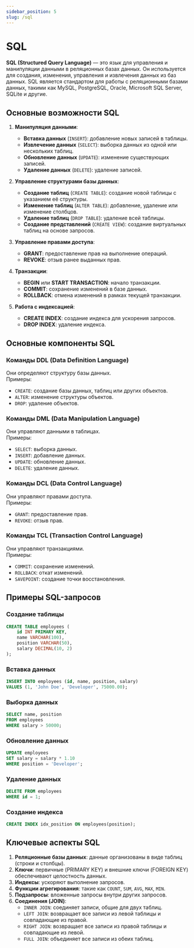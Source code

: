 ```yaml
---
sidebar_position: 5
slug: /sql
---
```


# SQL

**SQL (Structured Query Language)** — это язык для управления и манипуляции данными в реляционных базах данных. Он используется для создания, изменения, управления и извлечения данных из баз данных. SQL является стандартом для работы с реляционными базами данных, такими как MySQL, PostgreSQL, Oracle, Microsoft SQL Server, SQLite и другие. 

## Основные возможности SQL

1. **Манипуляция данными**:
   - **Вставка данных** (`INSERT`): добавление новых записей в таблицы.
   - **Извлечение данных** (`SELECT`): выборка данных из одной или нескольких таблиц.
   - **Обновление данных** (`UPDATE`): изменение существующих записей.
   - **Удаление данных** (`DELETE`): удаление записей.

2. **Управление структурами базы данных**:
   - **Создание таблиц** (`CREATE TABLE`): создание новой таблицы с указанием её структуры.
   - **Изменение таблиц** (`ALTER TABLE`): добавление, удаление или изменение столбцов.
   - **Удаление таблиц** (`DROP TABLE`): удаление всей таблицы.
   - **Создание представлений** (`CREATE VIEW`): создание виртуальных таблиц на основе запросов.

3. **Управление правами доступа**:
   - **GRANT**: предоставление прав на выполнение операций.
   - **REVOKE**: отзыв ранее выданных прав.

4. **Транзакции**:
   - **BEGIN** или **START TRANSACTION**: начало транзакции.
   - **COMMIT**: сохранение изменений в базе данных.
   - **ROLLBACK**: отмена изменений в рамках текущей транзакции.

5. **Работа с индексацией**:
   - **CREATE INDEX**: создание индекса для ускорения запросов.
   - **DROP INDEX**: удаление индекса.

## Основные компоненты SQL

### Команды DDL (Data Definition Language)

Они определяют структуру базы данных.  
Примеры:

- `CREATE`: создание базы данных, таблиц или других объектов.
- `ALTER`: изменение структуры объектов.
- `DROP`: удаление объектов.

### Команды DML (Data Manipulation Language)

Они управляют данными в таблицах.  
Примеры:

- `SELECT`: выборка данных.
- `INSERT`: добавление данных.
- `UPDATE`: обновление данных.
- `DELETE`: удаление данных.

### Команды DCL (Data Control Language)

Они управляют правами доступа.  
Примеры:

- `GRANT`: предоставление прав.
- `REVOKE`: отзыв прав.

### Команды TCL (Transaction Control Language)

Они управляют транзакциями.  
Примеры:

- `COMMIT`: сохранение изменений.
- `ROLLBACK`: откат изменений.
- `SAVEPOINT`: создание точки восстановления.

## Примеры SQL-запросов

### Создание таблицы

```sql
CREATE TABLE employees (
    id INT PRIMARY KEY,
    name VARCHAR(100),
    position VARCHAR(50),
    salary DECIMAL(10, 2)
);
```

### Вставка данных

```sql
INSERT INTO employees (id, name, position, salary)
VALUES (1, 'John Doe', 'Developer', 75000.00);
```

### Выборка данных

```sql
SELECT name, position
FROM employees
WHERE salary > 50000;
```

### Обновление данных

```sql
UPDATE employees
SET salary = salary * 1.10
WHERE position = 'Developer';
```

### Удаление данных

```sql
DELETE FROM employees
WHERE id = 1;
```

### Создание индекса

```sql
CREATE INDEX idx_position ON employees(position);
```

## Ключевые аспекты SQL

1. **Реляционные базы данных**: данные организованы в виде таблиц (строки и столбцы).
2. **Ключи**: первичные (PRIMARY KEY) и внешние ключи (FOREIGN KEY) обеспечивают целостность данных.
3. **Индексы**: ускоряют выполнение запросов.
4. **Функции агрегирования**: такие как `COUNT`, `SUM`, `AVG`, `MAX`, `MIN`.
5. **Подзапросы**: вложенные запросы внутри других запросов.
6. **Соединения (JOIN)**:
   - `INNER JOIN`: соединяет записи, общие для двух таблиц.
   - `LEFT JOIN`: возвращает все записи из левой таблицы и совпадающие из правой.
   - `RIGHT JOIN`: возвращает все записи из правой таблицы и совпадающие из левой.
   - `FULL JOIN`: объединяет все записи из обеих таблиц.
